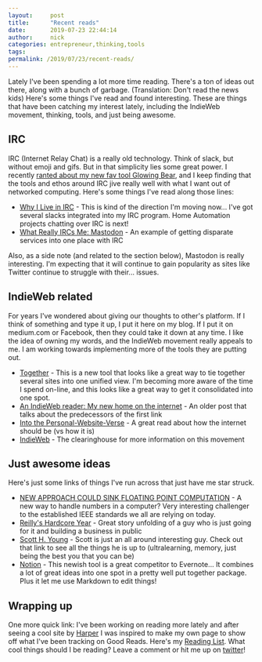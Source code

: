 ```yaml
---
layout:     post
title:      "Recent reads"
date:       2019-07-23 22:44:14
author:     nick
categories: entrepreneur,thinking,tools
tags:  
permalink: /2019/07/23/recent-reads/
---
```

Lately I've been spending a lot more time reading. There's a ton of ideas out there, along with a bunch of garbage. (Translation: Don't read the news kids) Here's some things I've read and found interesting. These are things that have been catching my interest lately, including the IndieWeb movement, thinking, tools, and just being awesome. 

## IRC

IRC (Internet Relay Chat) is a really old technology. Think of slack, but without emoji and gifs. But in that simplicity lies some great power. I recently [ranted about my new fav tool Glowing Bear](https://ironboundsoftware.com/blog/2019/06/22/recent-tools-ive-discovered/), and I keep finding that the tools and ethos around IRC jive really well with what I want out of networked computing. Here's some things I've read along those lines: 

  * [Why I Live in IRC](https://aaronparecki.com/2015/08/29/8/why-i-live-in-irc) \- This is kind of the direction I'm moving now... I've got several slacks integrated into my IRC program. Home Automation projects chatting over IRC is next!
  * [What Really IRCs Me: Mastodon](https://www.linuxjournal.com/content/what-really-ircs-me-mastodon) \- An example of getting disparate services into one place with IRC

Also, as a side note (and related to the section below), Mastodon is really interesting. I'm expecting that it will continue to gain popularity as sites like Twitter continue to struggle with their... issues. 

## IndieWeb related

For years I've wondered about giving our thoughts to other's platform. If I think of something and type it up, I put it here on my blog. If I put it on medium.com or Facebook, then they could take it down at any time. I like the idea of owning my words, and the IndieWeb movement really appeals to me. I am working towards implementing more of the tools they are putting out. 

  * [Together](https://grant.codes/2019/07/08/together) \- This is a new tool that looks like a great way to tie together several sites into one unified view. I'm becoming more aware of the time I spend on-line, and this looks like a great way to get it consolidated into one spot.
  * [An IndieWeb reader: My new home on the internet](https://aaronparecki.com/2018/04/20/46/indieweb-reader-my-new-home-on-the-internet) \- An older post that talks about the predecessors of the first link
  * [Into the Personal-Website-Verse](https://matthiasott.com/articles/into-the-personal-website-verse) \- A great read about how the internet should be (vs how it is)
  * [IndieWeb](https://indieweb.org/) \- The clearinghouse for more information on this movement



## Just awesome ideas

Here's just some links of things I've run across that just have me star struck. 

  * [NEW APPROACH COULD SINK FLOATING POINT COMPUTATION](https://www.nextplatform.com/2019/07/08/new-approach-could-sink-floating-point-computation/) \- A new way to handle numbers in a computer? Very interesting challenger to the established IEEE standards we all are relying on today.
  * [Reilly's Hardcore Year](https://rchase.com/) \- Great story unfolding of a guy who is just going for it and building a business in public
  * [Scott H. Young](https://www.scotthyoung.com/blog/articles/) \- Scott is just an all around interesting guy. Check out that link to see all the things he is up to (ultralearning, memory, just being the best you that you can be)
  * [Notion](https://notion.so) \- This newish tool is a great competitor to Evernote... It combines a lot of great ideas into one spot in a pretty well put together package. Plus it let me use Markdown to edit things!



## Wrapping up

One more quick link: I've been working on reading more lately and after seeing a cool site by [Harper](https://twitter.com/harper) I was inspired to make my own page to show off what I've been tracking on Good Reads. Here's my [Reading List](http://reading.ironboundsoftware.com). What cool things should I be reading? Leave a comment or hit me up on [twitter](https://twitter.com/nloadholtes)!
